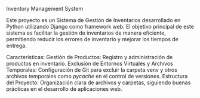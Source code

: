 Inventory Management System

Este proyecto es un Sistema de Gestión de Inventarios desarrollado en Python utilizando Django como framework web. El objetivo principal de este sistema es facilitar la gestión de inventarios de manera eficiente, permitiendo reducir los errores de inventario y mejorar los tiempos de entrega.

Características:
Gestión de Productos: Registro y administración de productos en inventario.
Exclusión de Entornos Virtuales y Archivos Temporales: Configuración de Git para excluir la carpeta venv y otros archivos temporales como _pycache_ en el control de versiones.
Estructura del Proyecto: Organización clara de archivos y carpetas, siguiendo buenas prácticas en el desarrollo de aplicaciones web.
